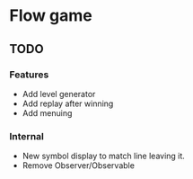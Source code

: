# Flow game

## TODO

### Features
- Add level generator
- Add replay after winning
- Add menuing

### Internal
- New symbol display to match line leaving it.
- Remove Observer/Observable
